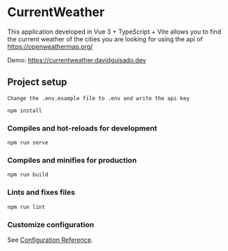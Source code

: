 # CurrentWeather

This application developed in Vue 3 + TypeScript + Vite allows you to find the current weather of the cities you are looking for using the api of https://openweathermap.org/

Demo: https://currentweather.davidguisado.dev

## Project setup

```
Change the .env.example file to .env and write the api key
```

```
npm install
```

### Compiles and hot-reloads for development

```
npm run serve
```

### Compiles and minifies for production

```
npm run build
```

### Lints and fixes files

```
npm run lint
```

### Customize configuration

See [Configuration Reference](https://cli.vuejs.org/config/).
